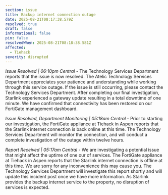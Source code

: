 ```yaml
---
section: issue
title: Backup internet connection outage
date: 2025-08-21T08:17:38.579Z
resolved: true
draft: false
informational: false
pin: false
resolvedWhen: 2025-08-21T08:18:38.581Z
affected:
  - Tiehack
severity: disrupted
---
```

*Issue Resolved | 06:10pm Central* - The Technology Services Department reports that the issue is now resolved. The Atelic Technology Services Department appreciates your patience and understanding while working through this service outage. If the issue is still occurring, please contact the Technology Services Department. After completing our final investigation, Starlink experienced a gateway update resulting in a total downtime of one minute. We have confirmed that connectivity has been restored on our FortiGate management dashboard.

*Issue Resolved, Department Monitoring | 05:18am Central* - Prior to starting our investigation, the FortiGate appliance at Tiehack in Aspen reports that the Starlink internet connection is back online at this time. The Technology Services Department will monitor the connection, and will conduct a complete investigation of the outage within twelve hours.

*Report Received | 05:17am Central* - We are investigating a potential issue that might affect the uptime of one our of services. The FortiGate appliance at Tiehack in Aspen reports that the Starlink internet connection is offline at this time. We are sorry for any inconvenience this may cause you. The Technology Services Department will investigate this report shortly and will update this incident post once we have more information. As Starlink provides the backup internet service to the property, no disruption of services is expected.